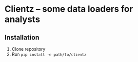 # Clientz – some data loaders for analysts

## Installation
1. Clone repository
2. Run `pip install -e path/to/clientz`
